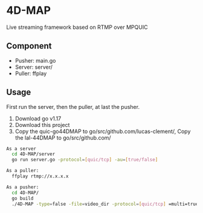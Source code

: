 # 4D-MAP
Live streaming framework based on RTMP over MPQUIC
## Component
* Pusher: main.go
* Server: server/
* Puller: ffplay

## Usage
First run the server, then the puller, at last the pusher.
1. Download go v1.17
2. Download this project
3. Copy the quic-go44DMAP to go/src/github.com/lucas-clement/, Copy the lal-44DMAP to go/src/github.com/

```sh
As a server
  cd 4D-MAP/server
  go run server.go -protocol=[quic/tcp] -au=[true/false]

As a puller:
  ffplay rtmp://x.x.x.x

As a pusher:
  cd 4D-MAP/
  go build
  ./4D-MAP -type=false -file=video_dir -protocol=[quic/tcp] =multi=true -sch=[rtt/stms/dispatch/RDDT/duplicate] -network=[udp4/tcp] -red=false -iprio=[true/false] rtmp://x.x.x.x 
